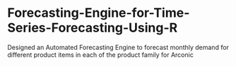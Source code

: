 # Forecasting-Engine-for-Time-Series-Forecasting-Using-R
Designed an Automated Forecasting Engine to forecast monthly demand for different product items in each of the product family for Arconic
